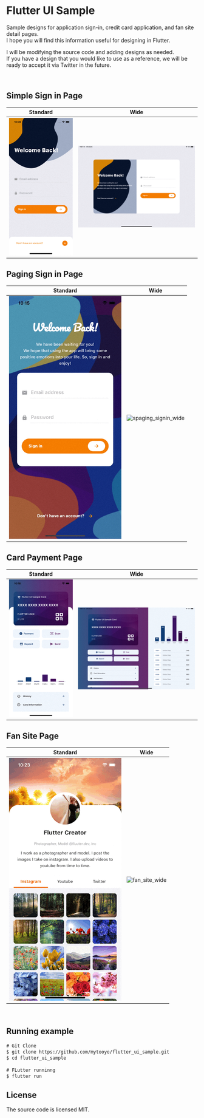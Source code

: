 # Flutter UI Sample

Sample designs for application sign-in, credit card application, and fan site detail pages.  
I hope you will find this information useful for designing in Flutter.  

I will be modifying the source code and adding designs as needed.  
If you have a design that you would like to use as a reference, we will be ready to accept it via Twitter in the future.  

<br />

## Simple Sign in Page
|Standard|Wide|
|---|---|
|![simple_signin](screenshots/simple_signin.gif)|![simple_signin_wide](screenshots/simple_signin_wide.gif)|


## Paging Sign in Page
|Standard|Wide|
|---|---|
|![paging_signin](screenshots/paging_signin.gif)|![spaging_signin_wide](screenshots/paging_signin_wide.gif)|


## Card Payment Page
|Standard|Wide|
|---|---|
|![card_payment](screenshots/card_payment.gif)|![card_payment_wide](screenshots/card_payment_wide.gif)|

## Fan Site Page
|Standard|Wide|
|---|---|
|![fan_site](screenshots/fan_site.gif)|![fan_site_wide](screenshots/fan_site_wide.gif)|




<br />

## Running example
```shell
# Git Clone
$ git clone https://github.com/mytooyo/flutter_ui_sample.git
$ cd flutter_ui_sample

# FLutter runninng
$ flutter run
```


## License
The source code is licensed MIT.
